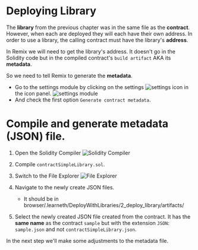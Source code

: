 # Deploying Library

The **library** from the previous chapter was in the same file as the **contract**. However, when each are deployed they will each have their own address. In order to use a library, the calling contract must have the library's **address**.  

In Remix we will need to get the library's address. It doesn't go in the Solidity code but in the compiled contract's `build artifact` AKA its **metadata**. 

So we need to tell Remix to generate the **metadata**.

 - Go to the settings module by clicking on the settings ![settings](https://github.com/ethereum/remix-workshops/raw/depWithLibs/DeployWithLibraries/2_deploy_library/settings.png "Settings") icon in the icon panel. ![settings module](https://github.com/ethereum/remix-workshops/raw/depWithLibs/DeployWithLibraries/2_deploy_library/remix_settings.png "Settings")
 - And check the first option `Generate contract metadata`. 

# Compile and generate metadata (JSON) file.

1. Open the Solidity Compiler ![Solidity Compiler](https://github.com/ethereum/remix-workshops/raw/master/DeployWithLibraries/2_deploy_library/remix_icon_solidity.png "Solidity Compiler")

2. Compile `contractSimpleLibrary.sol`.

3. Switch to the File Explorer ![File Explorer](https://github.com/ethereum/remix-workshops/raw/master/DeployWithLibraries/2_deploy_library/remix_file_explorer.png "File Explorer") 

4. Navigate to the newly create JSON files.  
    - It should be in browser/.learneth/DeployWithLibraries/2_deploy_library/artifacts/   
    
5. Select the newly created JSON file created from the contract.  It has the **same name** as the contract `sample` but with the extension `JSON`: `sample.json` and not `contractSimpleLibrary.json`.

In the next step we'll make some adjustments to the metadata file.
